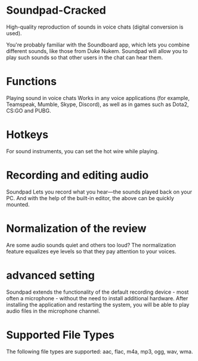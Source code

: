 # Soundpad-Cracked

High-quality reproduction of sounds in voice chats (digital conversion is used).

You're probably familiar with the Soundboard app, which lets you combine different sounds, like those from Duke Nukem. Soundpad will allow you to play such sounds so that other users in the chat can hear them.

# Functions
Playing sound in voice chats
Works in any voice applications (for example, Teamspeak, Mumble, Skype, Discord), as well as in games such as Dota2, CS:GO and PUBG.

# Hotkeys
For sound instruments, you can set the hot wire while playing.

# Recording and editing audio
Soundpad Lets you record what you hear—the sounds played back on your PC. And with the help of the built-in editor, the above can be quickly mounted.

# Normalization of the review
Are some audio sounds quiet and others too loud? The normalization feature equalizes eye levels so that they pay attention to your voices.

# advanced setting
Soundpad extends the functionality of the default recording device - most often a microphone - without the need to install additional hardware.
After installing the application and restarting the system, you will be able to play audio files in the microphone channel.

# Supported File Types
The following file types are supported: aac, flac, m4a, mp3, ogg, wav, wma.
